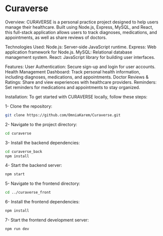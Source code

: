 # Curaverse

Overview:
CURAVERSE is a personal practice project designed to help users manage their healthcare. Built using Node.js, Express, MySQL, and React, this full-stack application allows users to track diagnoses, medications, and appointments, as well as share reviews of doctors.

Technologies Used:
Node.js: Server-side JavaScript runtime.
Express: Web application framework for Node.js.
MySQL: Relational database management system.
React: JavaScript library for building user interfaces.

Features:
User Authentication: Secure sign-up and login for user accounts.
Health Management Dashboard: Track personal health information, including diagnoses, medications, and appointments.
Doctor Reviews & Ratings: Share and view experiences with healthcare providers.
Reminders: Set reminders for medications and appointments to stay organized.

Installation:
To get started with CURAVERSE locally, follow these steps:

1- Clone the repository:
```bash
git clone https://github.com/OmniaKarem/Curaverse.git
```

2- Navigate to the project directory:
```bash
cd curaverse
```

3- Install the backend dependencies:
```bash
cd curaverse_back
npm install
```

4- Start the backend server:
```bash
npm start
```

5- Navigate to the frontend directory:
```bash
cd ../curaverse_front
```

6- Install the frontend dependencies:
```bash
npm install
```

7- Start the frontend development server:
```bash
npm run dev
```
